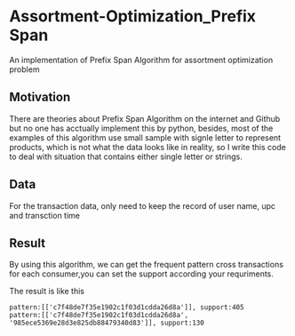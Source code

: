 # Assortment-Optimization_Prefix Span 

An implementation of Prefix Span Algorithm for assortment optimization problem

## Motivation

There are theories about Prefix Span Algorithm on the internet and Github but no one has acctually implement this by python, besides, most of the examples of this algorithm use small sample with signle letter to represent products, which is not what the data looks like in reality, so I write this code to deal with situation that contains either single letter or strings.

## Data
For the transaction data, only need to keep the record of user name, upc and transction time

## Result 
By using this algorithm, we can get the frequent pattern cross transactions for each consumer,you can set the support according your requriments.

The result is like this 
``` 
pattern:[['c7f48de7f35e1902c1f03d1cdda26d8a']], support:405
pattern:[['c7f48de7f35e1902c1f03d1cdda26d8a', '985ece5369e28d3e825db88479340d83']], support:130 
```
